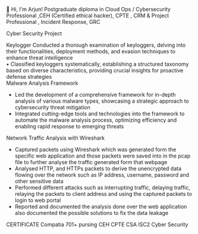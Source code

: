 👋 Hi, I'm Arjun!
Postgraduate diploma in Cloud Ops / Cybersecurity Professional ,CEH (Certified ethical hacker), CPTE  , CRM & Project Professional
, Incident Response, GRC

Cyber Security Project 

Keylogger                                                                                                                                                                    Conducted a thorough examination of keyloggers, delving into their functionalities, deployment methods, and evasion techniques to enhance threat intelligence     
•	Classified keyloggers systematically, establishing a structured taxonomy based on diverse characteristics, providing crucial insights for proactive defense strategies      
 Malware Analysis Framework                                                                                                                                                  
-	Led the development of a comprehensive framework for in-depth analysis of various malware types, showcasing a strategic approach to cybersecurity threat mitigation      
-	Integrated cutting-edge tools and technologies into the framework to automate the malware analysis process, optimizing efficiency and enabling rapid response to emerging threats     

 Network Traffic Analysis with Wireshark   
-	Captured packets using Wireshark which was generated form the specific web application and those packets were saved into in the pcap file to further analyse the traffic generated form that webpage  
-	Analysed HTTP, and HTTPs packets to derive the unencrypted data flowing over the network such as IP address, username, password and other sensitive data 
-	Performed different attacks such as interrupting traffic, delaying traffic, relaying the packets to client address and using the captured packets to login to web portal 
-	Reported and documented the analysis done over the web application also documented the possible solutions to fix the data leakage    




CERTIFICATE
Compatia 701+ pursing 
CEH
CPTE
CSA
ISC2 Cyber Security


